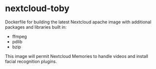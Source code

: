 # nextcloud-toby
Dockerfile for building the latest Nextcloud apache image with additional packages and libraries built in:

- ffmpeg
- pdlib
- bzip 

This image will permit Nextcloud Memories to handle videos and install facial recognition plugins.
